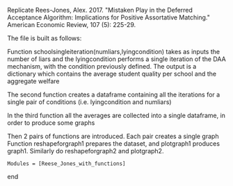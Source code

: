 Replicate 
Rees-Jones, Alex. 2017. "Mistaken Play in the Deferred Acceptance Algorithm: Implications for Positive Assortative Matching." American Economic Review, 107 (5): 225-29.


The file is built as follows:

Function schoolsingleiteration(numliars,lyingcondition) takes as inputs the number of liars and the lyingcondition 
    performs a single iteration of the DAA mechanism, with the condition previously defined.
    The output is a dictionary which contains the average student quality per school
    and the aggregate welfare

The second function creates a dataframe containing all the iterations for a single pair of conditions
    (i.e. lyingcondition and numliars)

In the third function all the averages are collected into a single dataframe,
    in order to produce some graphs

Then 2 pairs of functions are introduced.
    Each pair creates a single graph
    Function reshapeforgraph1 prepares the dataset, and plotgraph1 produces graph1.
    Similarly do reshapeforgraph2 and plotgraph2.


```@autodocs
Modules = [Reese_Jones_with_functions]
```


end
